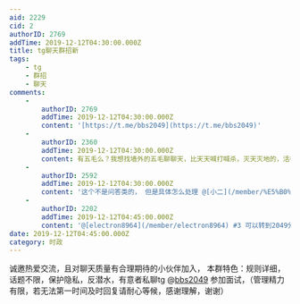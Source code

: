 ```yaml
---
aid: 2229
cid: 2
authorID: 2769
addTime: 2019-12-12T04:30:00.000Z
title: tg聊天群招新
tags:
    - tg
    - 群招
    - 聊天
comments:
    -
        authorID: 2769
        addTime: 2019-12-12T04:30:00.000Z
        content: '[https://t.me/bbs2049](https://t.me/bbs2049)'
    -
        authorID: 2360
        addTime: 2019-12-12T04:30:00.000Z
        content: 有五毛么？我想找墙外的五毛聊聊天，比天天喊打喊杀，灭天灭地的，活得不耐烦的，不想活了的，找死的有意思多了。
    -
        authorID: 2592
        addTime: 2019-12-12T04:30:00.000Z
        content: '这个不是问答类的， 但是具体怎么处理 @[小二](/member/%E5%B0%8F%E4%BA%8C)'
    -
        authorID: 2202
        addTime: 2019-12-12T04:45:00.000Z
        content: '@[electron8964](/member/electron8964) #3 可以转到2049分区'
date: 2019-12-12T04:45:00.000Z
category: 时政
---
```


诚邀热爱交流，且对聊天质量有合理期待的小伙伴加入， 本群特色：规则详细，话题不限，保护隐私，反潜水，有意者私聊tg @[bbs2049](/member/bbs2049) 参加面试，（管理精力有限，若无法第一时间及时回复请耐心等候，感谢理解，谢谢）

